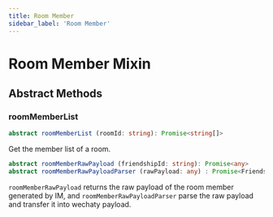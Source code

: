 ```yaml
---
title: Room Member
sidebar_label: 'Room Member'
---
```


# Room Member Mixin

## Abstract Methods

### roomMemberList

```ts
abstract roomMemberList (roomId: string): Promise<string[]>
```

Get the member list of a room.

```ts
abstract roomMemberRawPayload (friendshipId: string): Promise<any>
abstract roomMemberRawPayloadParser (rawPayload: any) : Promise<FriendshipPayload>
```

```roomMemberRawPayload``` returns the raw payload of the room member generated by IM, and ```roomMemberRawPayloadParser``` parse the raw payload and transfer it into wechaty payload.
